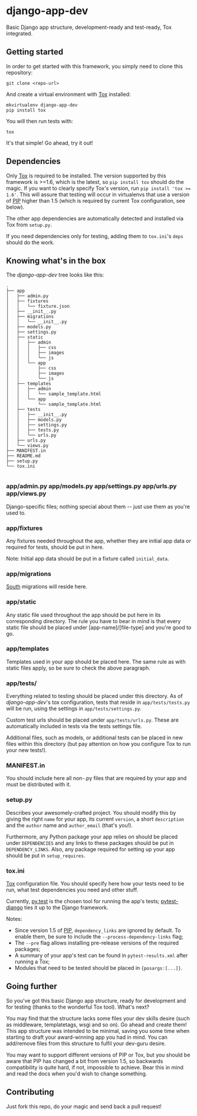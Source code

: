 django-app-dev
==============

Basic Django app structure, development-ready and test-ready, Tox integrated.

Getting started
---------------

In order to get started with this framework, you simply need to clone this repository:

```
git clone <repo-url>
```

And create a virtual environment with [Tox](http://tox.readthedocs.org) installed:

```
mkvirtualenv django-app-dev
pip install tox
```

You will then run tests with:

```
tox
```

It's that simple! Go ahead, try it out!


Dependencies
------------

Only [Tox](http://tox.readthedocs.org) is required to be installed. The version supported by this framework is >=1.6, which is the latest, so `pip install tox` should do the magic. If you want to clearly specify Tox's version, run `pip install 'tox >= 1.6'`. This will assure that testing will occur in virtualenvs that use a version of [PIP](http://www.pip-installer.org/en/latest/index.html) higher than 1.5 (which is required by current Tox configuration, see below).

The other app dependencies are automatically detected and installed via Tox from `setup.py`.

If you need dependencies only for testing, adding them to `tox.ini`'s `deps` should do the work.

Knowing what's in the box
-------------------------

The _django-app-dev_ tree looks like this:

```
.
├── app
│   ├── admin.py
│   ├── fixtures
│   │   └── fixture.json
│   ├── __init__.py
│   ├── migrations
│   │   └── __init__.py
│   ├── models.py
│   ├── settings.py
│   ├── static
│   │   ├── admin
│   │   │   ├── css
│   │   │   ├── images
│   │   │   └── js
│   │   └── app
│   │       ├── css
│   │       ├── images
│   │       └── js
│   ├── templates
│   │   ├── admin
│   │   │   └── sample_template.html
│   │   └── app
│   │       └── sample_template.html
│   ├── tests
│   │   ├── __init__.py
│   │   ├── models.py
│   │   ├── settings.py
│   │   ├── tests.py
│   │   └── urls.py
│   ├── urls.py
│   └── views.py
├── MANIFEST.in
├── README.md
├── setup.py
└── tox.ini


```

### app/admin.py app/models.py app/settings.py app/urls.py app/views.py

Django-specific files; nothing special about them -- just use them as you're used to.

### app/fixtures

Any fixtures needed throughout the app, whether they are initial app data or required for tests, should be put in here.

Note: Initial app data should be put in a fixture called `initial_data`.

### app/migrations

[South](http://south.readthedocs.org/en/latest/) migrations will reside here.

### app/static

Any static file used throughout the app should be put here in its corresponding directory. The rule you have to bear in mind is that every static file should be placed under [app-name]/[file-type] and you're good to go.

### app/templates

Templates used in your app should be placed here. The same rule as with static files apply, so be sure to check the above paragraph.

### app/tests/

Everything related to testing should be placed under this directory. As of _django-app-dev_'s tox configuration, tests that reside in `app/tests/tests.py` will be run, using the settings in `app/tests/settings.py`.

Custom test urls should be placed under `app/tests/urls.py`. These are automatically included in tests via the tests settings file.

Additional files, such as models, or additional tests can be placed in new files within this directory (but pay attention on how you configure Tox to run your new tests!).

### MANIFEST.in

You should include here all non-.py files that are required by your app and must be distributed with it.

### setup.py

Describes your awesomely-crafted project. You should modify this by giving the right `name` for your app, its current `version`, a short `description` and the `author` name and `author_email` (that's you!).

Furthermore, any Python package your app relies on should be placed under `DEPENDENCIES` and any links to these packages should be put in `DEPENDENCY_LINKS`. Also, any package required for setting up your app should be put in `setup_requires`.

### tox.ini

[Tox](http://tox.readthedocs.org) configuration file. You should specify here how your tests need to be run, what test dependencies you need and other stuff.

Currently, [py.test](http://pytest.org) is the chosen tool for running the app's tests; [pytest-django](http://pytest-django.readthedocs.org/en/latest/) ties it up to the Django framework.

Notes:
* Since version 1.5 of [PIP](http://www.pip-installer.org/en/latest/index.html), `dependency_links` are ignored by default. To enable them, be sure to include the `--process-dependency-links` flag;
* The `--pre` flag allows installing pre-release versions of the required packages;
* A summary of your app's test can be found in `pytest-results.xml` after running a Tox;
* Modules that need to be tested should be placed in `{posargs:[...]}`.


Going further
-------------

So you've got this basic Django app structure, ready for development and for testing (thanks to the wonderful Tox tool). What's next?

You may find that the structure lacks some files your dev skills desire (such as middleware, templatetags, wsgi and so on). Go ahead and create them! This app structure was intended to be minimal, saving you some time when starting to draft your award-winning app you had in mind. You can add/remove files from this structure to fulfil your dev-guru desire.

You may want to support different versions of PIP or Tox, but you should be aware that PIP has changed a bit from version 1.5, so backwards compatibility is quite hard, if not, impossible to achieve. Bear this in mind and read the docs when you'd wish to change something.

Contributing
------------

Just fork this repo, do your magic and send back a pull request!
